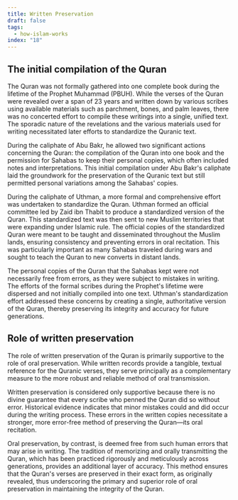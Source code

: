 ```yaml
---
title: Written Preservation
draft: false
tags:
  - how-islam-works
index: "18"
---
```

## The initial compilation of the Quran

The Quran was not formally gathered into one complete book during the lifetime of the Prophet Muhammad (PBUH). While the verses of the Quran were revealed over a span of 23 years and written down by various scribes using available materials such as parchment, bones, and palm leaves, there was no concerted effort to compile these writings into a single, unified text. The sporadic nature of the revelations and the various materials used for writing necessitated later efforts to standardize the Quranic text.

During the caliphate of Abu Bakr, he allowed two significant actions concerning the Quran: the compilation of the Quran into one book and the permission for Sahabas to keep their personal copies, which often included notes and interpretations. This initial compilation under Abu Bakr's caliphate laid the groundwork for the preservation of the Quranic text but still permitted personal variations among the Sahabas' copies.

During the caliphate of Uthman, a more formal and comprehensive effort was undertaken to standardize the Quran. Uthman formed an official committee led by Zaid ibn Thabit to produce a standardized version of the Quran. This standardized text was then sent to new Muslim territories that were expanding under Islamic rule. The official copies of the standardized Quran were meant to be taught and disseminated throughout the Muslim lands, ensuring consistency and preventing errors in oral recitation. This was particularly important as many Sahabas traveled during wars and sought to teach the Quran to new converts in distant lands.

The personal copies of the Quran that the Sahabas kept were not necessarily free from errors, as they were subject to mistakes in writing. The efforts of the formal scribes during the Prophet's lifetime were dispersed and not initially compiled into one text. Uthman's standardization effort addressed these concerns by creating a single, authoritative version of the Quran, thereby preserving its integrity and accuracy for future generations.

## Role of written preservation
The role of written preservation of the Quran is primarily supportive to the role of oral preservation. While written records provide a tangible, textual reference for the Quranic verses, they serve principally as a complementary measure to the more robust and reliable method of oral transmission.

Written preservation is considered only supportive because there is no divine guarantee that every scribe who penned the Quran did so without error. Historical evidence indicates that minor mistakes could and did occur during the writing process. These errors in the written copies necessitate a stronger, more error-free method of preserving the Quran—its oral recitation.

Oral preservation, by contrast, is deemed free from such human errors that may arise in writing. The tradition of memorizing and orally transmitting the Quran, which has been practiced rigorously and meticulously across generations, provides an additional layer of accuracy. This method ensures that the Quran's verses are preserved in their exact form, as originally revealed, thus underscoring the primary and superior role of oral preservation in maintaining the integrity of the Quran.
